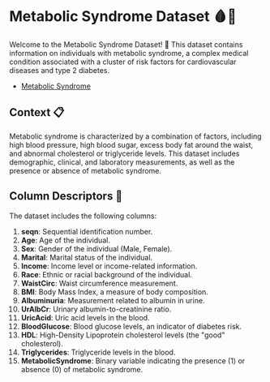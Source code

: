 # Metabolic Syndrome Dataset 🩸💼

Welcome to the Metabolic Syndrome Dataset! 🎉 This dataset contains information on individuals with metabolic syndrome, a complex medical condition associated with a cluster of risk factors for cardiovascular diseases and type 2 diabetes.

- [Metabolic Syndrome](https://www.kaggle.com/datasets/antimoni/metabolic-syndrome)

## Context 📋

Metabolic syndrome is characterized by a combination of factors, including high blood pressure, high blood sugar, excess body fat around the waist, and abnormal cholesterol or triglyceride levels. This dataset includes demographic, clinical, and laboratory measurements, as well as the presence or absence of metabolic syndrome.

## Column Descriptors 📝

The dataset includes the following columns:

1. **seqn**: Sequential identification number.
2. **Age**: Age of the individual.
3. **Sex**: Gender of the individual (Male, Female).
4. **Marital**: Marital status of the individual.
5. **Income**: Income level or income-related information.
6. **Race**: Ethnic or racial background of the individual.
7. **WaistCirc**: Waist circumference measurement.
8. **BMI**: Body Mass Index, a measure of body composition.
9. **Albuminuria**: Measurement related to albumin in urine.
10. **UrAlbCr**: Urinary albumin-to-creatinine ratio.
11. **UricAcid**: Uric acid levels in the blood.
12. **BloodGlucose**: Blood glucose levels, an indicator of diabetes risk.
13. **HDL**: High-Density Lipoprotein cholesterol levels (the "good" cholesterol).
14. **Triglycerides**: Triglyceride levels in the blood.
15. **MetabolicSyndrome**: Binary variable indicating the presence (1) or absence (0) of metabolic syndrome.

